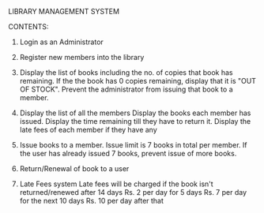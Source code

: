 LIBRARY MANAGEMENT SYSTEM




CONTENTS: 
1. Login as an Administrator

2. Register new members into the library

3. Display the list of books including the no. of copies that book has remaining.
If the the book has 0 copies remaining, display that it is "OUT OF STOCK".
Prevent the administrator from issuing that book to a member.

4. Display the list of all the members
Display the books each member has issued.
Display the time remaining till they have to return it.
Display the late fees of each member if they have any

5. Issue books to a member.
Issue limit is 7 books in total per member.
If the user has already issued 7 books, prevent issue of more books.

6. Return/Renewal of book to a user

7. Late Fees system
Late fees will be charged if the book isn't returned/renewed after 14 days
Rs. 2 per day for 5 days
Rs. 7 per day for the next 10 days
Rs. 10 per day after that
